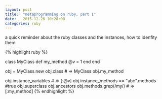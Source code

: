```yaml
---
layout: post
title:  "metaprogramming on ruby, part 1"
date:   2015-12-26 10:28:00
categories: ruby
---
```


a quick reminder about the ruby classes and the instances, how to idenfity them

{% highlight ruby %}

class MyClass
  def my_method
    @v = 1
  end
end

obj = MyClass.new
obj.class # => MyClass
obj.my_method

obj.instance_variables # => [:@v]
obj.instance_methods == "abc".methods #true
obj.superclass
obj.ancestors
obj.methods.grep(/my/) # => [:my_method]
{% endhighlight %}
